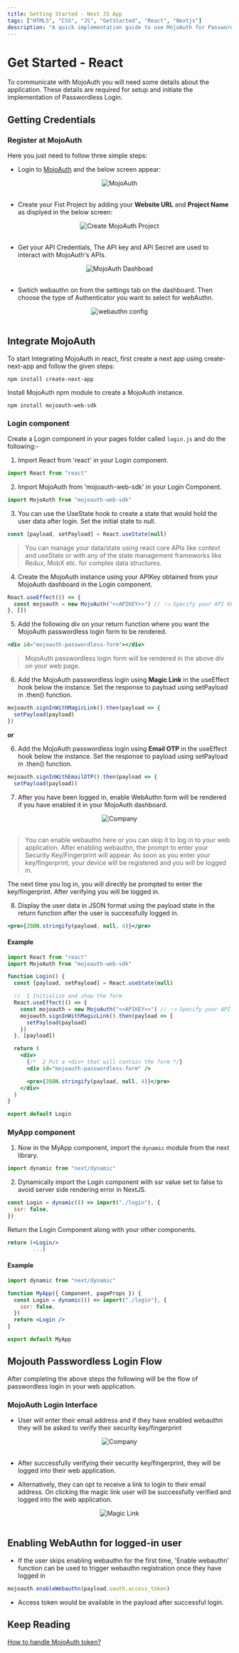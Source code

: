 ```yaml
---
title: Getting Started - Next JS App
tags: ["HTML5", "CSS", "JS", "GetStarted", "React", "Nextjs"]
description: "A quick implementation guide to use MojoAuth for Passwordless using Create Next App"
---
```


# Get Started - React

To communicate with MojoAuth you will need some details about the application. These details are required for setup and initiate the implementation of Passwordless Login.

## Getting Credentials

### Register at MojoAuth

Here you just need to follow three simple steps:

- Login to [MojoAuth](https://mojoauth.com/signin) and the below screen appear:

<div id="mojoauth-preview "style="text-align:center">
  <img src="../../assets/common-images/login.png" alt="MojoAuth" />
</div>
<br/>

- Create your Fist Project by adding your **Website URL** and **Project Name** as displyed in the below screen:

<div style="text-align:center">
  <img src="../../assets/common-images/project.png" alt="Create MojoAuth Project" />
</div>
<br/>

- Get your API Credentials, The API key and API Secret are used to interact with MojoAuth's APIs.

<div style="text-align:center">
  <img src="../../assets/common-images/dashboard.png" alt="MojoAuth Dashboad" />
</div>
<br/>

- Swtich webauthn on from the settings tab on the dashboard. Then choose the type of Authenticator you want to select for webAuthn.

<div style="text-align:center">
  <img src="../../assets/common-images/webauthn-config.png" alt="webauthn config" />
</div>
<br/>

## Integrate MojoAuth

To start Integrating MojoAuth in react, first create a next app using create-next-app and follow the given steps:

```
npm install create-next-app
```

Install MojoAuth npm module to create a MojoAuth instance.

```
npm install mojoauth-web-sdk
```

### Login component

Create a Login component in your pages folder called `login.js` and do the following:-

1. Import React from 'react' in your Login component.

```jsx
import React from "react"
```

2. Import MojoAuth from 'mojoauth-web-sdk' in your Login Component.

```jsx
import MojoAuth from "mojoauth-web-sdk"
```

3. You can use the UseState hook to create a state that would hold the user data after login. Set the initial state to null.

```jsx
const [payload, setPayload] = React.useState(null)
```

> You can manage your data/state using react core APIs like context and useState or with any of the state management frameworks like Redux, MobX etc. for complex data structures.

4. Create the MojoAuth instance using your APIKey obtained from your MojoAuth dashboard in the Login component.

```jsx
React.useEffect(() => {
  const mojoauth = new MojoAuth("<<APIKEY>>") // 👈 Specify your API KEY ID here
}, [])
```

5. Add the following div on your return function where you want the MojoAuth passwordless login form to be rendered.

```jsx
<div id="mojoauth-passwordless-form"></div>
```

> MojoAuth passwordless login form will be rendered in the above div on your web page.

6. Add the MojoAuth passwordless login using **Magic Link** in the useEffect hook below the instance. Set the response to payload using setPayload in .then() function.

```jsx
mojoauth.signInWithMagicLink().then(payload => {
  setPayload(payload)
})
```

**or**

6. Add the MojoAuth passwordless login using **Email OTP** in the useEffect hook below the instance. Set the response to payload using setPayload in .then() function.

```jsx
mojoauth.signInWithEmailOTP().then(payload => {
  setPayload(payload))
```

7. After you have been logged in, enable WebAuthn form will be rendered if you have enabled it in your MojoAuth dashboard.

<div style="text-align:center">
  <img src="../../assets/common-images/webauthn.png" alt="Company" />
</div>
<br/>

> You can enable webauthn here or you can skip it to log in to your web application. After enabling webauthn, the prompt to enter your Security Key/Fingerprint will appear. As soon as you enter your key/fingerprint, your device will be registered and you will be logged in.

The next time you log in, you will directly be prompted to enter the key/fingerprint. After verifying you will be logged in.

8. Display the user data in JSON format using the payload state in the return function after the user is successfully logged in.

```jsx
<pre>{JSON.stringify(payload, null, 4)}</pre>
```

#### Example

```jsx
import React from "react"
import MojoAuth from "mojoauth-web-sdk"

function Login() {
  const [payload, setPayload] = React.useState(null)

  //  1 Initialize and show the form
  React.useEffect(() => {
    const mojoauth = new MojoAuth("<<APIKEY>>") // 👈 Specify your API KEY ID here
    mojoauth.signInWithMagicLink().then(payload => {
      setPayload(payload)
    })
  }, [payload])

  return (
    <div>
      {/*  2 Put a <div> that will contain the form */}
      <div id="mojoauth-passwordless-form" />

      <pre>{JSON.stringify(payload, null, 4)}</pre>
    </div>
  )
}

export default Login
```

### MyApp component

1. Now in the MyApp component, import the `dynamic` module from the next library.

```jsx
import dynamic from "next/dynamic"
```

2. Dynamically import the Login component with ssr value set to false to avoid server side rendering error in NextJS.

```jsx
const Login = dynamic(() => import("./login"), {
  ssr: false,
})
```

Return the Login Component along with your other components.

```jsx
return (<Login/>
        ...)
```

#### Example

```jsx
import dynamic from "next/dynamic"

function MyApp({ Component, pageProps }) {
  const Login = dynamic(() => import("./login"), {
    ssr: false,
  })
  return <Login />
}

export default MyApp
```

## Mojouth Passwordless Login Flow

After completing the above steps the following will be the flow of passwordless login in your web application.

### MojoAuth Login Interface

- User will enter their email address and if they have enabled webauthn they will be asked to verify their security key/fingerprint

<div style="text-align:center">
  <img src="../../assets/common-images/company.png" alt="Company" />
</div>
<br/>

- After successfully verifying their security key/fingerprint, they will be logged into their web application.

- Alternatively, they can opt to receive a link to login to their email address. On clicking the magic link user will be successfully verified and logged into the web application.

<div style="text-align:center">
  <img src="../../assets/common-images/magic-link.png" alt="Magic Link" />
</div>
<br/>

## Enabling WebAuthn for logged-in user

- If the user skips enabling webauthn for the first time, 'Enable webauthn' function can be used to trigger webauthn registration once they have logged in

```js
mojoauth.enableWebauthn(payload.oauth.access_token)
```

- Access token would be available in the payload after successful login.

## Keep Reading

[How to handle MojoAuth token?](/resources/jwt-token/)
